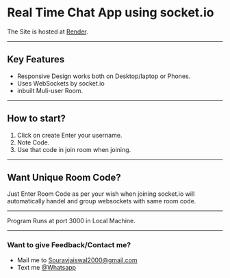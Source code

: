 # Real Time Chat App using socket.io
The Site is hosted at <a href="https://realtimechatapp-i907.onrender.com">Render</a>.

***
## Key Features
- Responsive Design works both on Desktop/laptop or Phones.
- Uses WebSockets by socket.io
- inbuilt Muli-user Room.

***

## How to start?
1. Click on create Enter your username.
2. Note Code.
3. Use that code in join room when joining.

***

## Want Unique Room Code?
 Just Enter Room Code as per your wish when joining socket.io will automatically handel and group websockets with same room code.

***
Program Runs at port 3000 in Local Machine.
***
### Want to give Feedback/Contact me?
- Mail me to <a href="mailto:souravjaiswal2000@gmail.com">Souravjaiswal2000@gmail.com</a>
- Text me <a href="https://wa.me/+918017474045">@Whatsapp</a>
